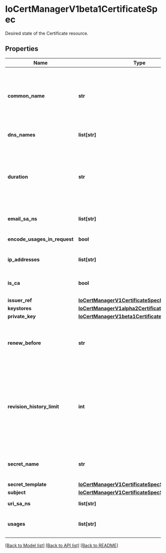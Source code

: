 # IoCertManagerV1beta1CertificateSpec

Desired state of the Certificate resource.
## Properties
Name | Type | Description | Notes
------------ | ------------- | ------------- | -------------
**common_name** | **str** | CommonName is a common name to be used on the Certificate. The CommonName should have a length of 64 characters or fewer to avoid generating invalid CSRs. This value is ignored by TLS kubernetes.clients when any subject alt name is set. This is x509 behaviour: https://tools.ietf.org/html/rfc6125#section-6.4.4 | [optional] 
**dns_names** | **list[str]** | DNSNames is a list of DNS subjectAltNames to be set on the Certificate. | [optional] 
**duration** | **str** | The requested &#39;duration&#39; (i.e. lifetime) of the Certificate. This option may be ignored/overridden by some issuer types. If unset this defaults to 90 days. Certificate will be renewed either 2/3 through its duration or &#x60;renewBefore&#x60; period before its expiry, whichever is later. Minimum accepted duration is 1 hour. Value must be in units accepted by Go time.ParseDuration https://golang.org/pkg/time/#ParseDuration | [optional] 
**email_sa_ns** | **list[str]** | EmailSANs is a list of email subjectAltNames to be set on the Certificate. | [optional] 
**encode_usages_in_request** | **bool** | EncodeUsagesInRequest controls whether key usages should be present in the CertificateRequest | [optional] 
**ip_addresses** | **list[str]** | IPAddresses is a list of IP address subjectAltNames to be set on the Certificate. | [optional] 
**is_ca** | **bool** | IsCA will mark this Certificate as valid for certificate signing. This will automatically add the &#x60;cert sign&#x60; usage to the list of &#x60;usages&#x60;. | [optional] 
**issuer_ref** | [**IoCertManagerV1CertificateSpecIssuerRef**](IoCertManagerV1CertificateSpecIssuerRef.md) |  | 
**keystores** | [**IoCertManagerV1alpha2CertificateSpecKeystores**](IoCertManagerV1alpha2CertificateSpecKeystores.md) |  | [optional] 
**private_key** | [**IoCertManagerV1beta1CertificateSpecPrivateKey**](IoCertManagerV1beta1CertificateSpecPrivateKey.md) |  | [optional] 
**renew_before** | **str** | How long before the currently issued certificate&#39;s expiry cert-manager should renew the certificate. The default is 2/3 of the issued certificate&#39;s duration. Minimum accepted value is 5 minutes. Value must be in units accepted by Go time.ParseDuration https://golang.org/pkg/time/#ParseDuration | [optional] 
**revision_history_limit** | **int** | revisionHistoryLimit is the maximum number of CertificateRequest revisions that are maintained in the Certificate&#39;s history. Each revision represents a single &#x60;CertificateRequest&#x60; created by this Certificate, either when it was created, renewed, or Spec was changed. Revisions will be removed by oldest first if the number of revisions exceeds this number. If set, revisionHistoryLimit must be a value of &#x60;1&#x60; or greater. If unset (&#x60;nil&#x60;), revisions will not be garbage collected. Default value is &#x60;nil&#x60;. | [optional] 
**secret_name** | **str** | SecretName is the name of the secret resource that will be automatically created and managed by this Certificate resource. It will be populated with a private key and certificate, signed by the denoted issuer. | 
**secret_template** | [**IoCertManagerV1CertificateSpecSecretTemplate**](IoCertManagerV1CertificateSpecSecretTemplate.md) |  | [optional] 
**subject** | [**IoCertManagerV1CertificateSpecSubject**](IoCertManagerV1CertificateSpecSubject.md) |  | [optional] 
**uri_sa_ns** | **list[str]** | URISANs is a list of URI subjectAltNames to be set on the Certificate. | [optional] 
**usages** | **list[str]** | Usages is the set of x509 usages that are requested for the certificate. Defaults to &#x60;digital signature&#x60; and &#x60;key encipherment&#x60; if not specified. | [optional] 

[[Back to Model list]](../README.md#documentation-for-models) [[Back to API list]](../README.md#documentation-for-api-endpoints) [[Back to README]](../README.md)


